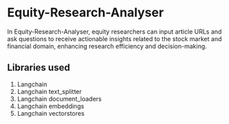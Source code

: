 # Equity-Research-Analyser

In Equity-Research-Analyser, equity researchers can input article URLs and ask questions to receive actionable insights related to the stock market and financial domain, enhancing research efficiency and decision-making.

## Libraries used

1. Langchain
2. Langchain text_splitter
3. Langchain document_loaders
4. Langchain embeddings
5. Langchain vectorstores
